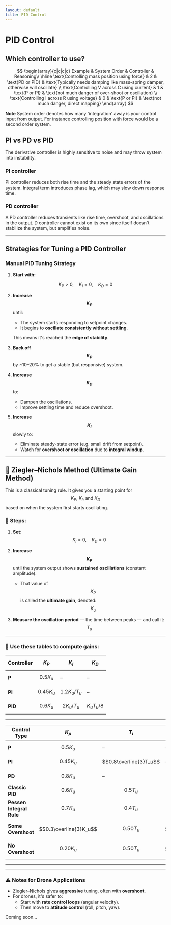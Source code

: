 ```yaml
---
layout: default
title: PID Control
---
```


# PID Control

## Which controller to use?
$$
\begin{array}{c|c|c|c}
Example & System Order & Controller & Reasoning\\
\hline
\text{Controlling mass position using force} & 2 & \text{PD or PID} & \text{Typically needs damping like mass-spring damper, otherwise will oscillate} \\
\text{Controlling V across C using current} & 1 & \text{P or PI} & \text{not much danger of over-shoot or oscillation}  \\
\text{Controlling I across R using voltage} & 0 & \text{P or PI} & \text{not much danger, direct mapping}
\end{array}
$$

**Note** System order denotes how many 'integration' away is your control input from output. For instance controlling position with force would be a second order system.
## PI vs PD vs PID
The derivative controller is highly sensitive to noise and may throw system into instability.

### PI controller
PI controller reduces both rise time and the steady state errors of the system. Integral term introduces phase lag, which may slow down response time.

### PD controller
A PD controller reduces transients like rise time, overshoot, and oscillations in the output. D controller cannot exist on its own since itself doesn't stabilize the system, but amplifies noise.

---

## Strategies for Tuning a PID Controller

### Manual PID Tuning Strategy

1. **Start with:**

$$
K_P > 0, \quad K_I = 0, \quad K_D = 0
$$

2. **Increase $$ K_P $$** until:
   - The system starts responding to setpoint changes.
   - It begins to **oscillate consistently without settling**.

   This means it's reached the **edge of stability**.

3. **Back off $$ K_P $$** by ~10–20% to get a stable (but responsive) system.

4. **Increase $$ K_D $$** to:
   - Dampen the oscillations.
   - Improve settling time and reduce overshoot.

5. **Increase $$ K_I $$** slowly to:
   - Eliminate steady-state error (e.g. small drift from setpoint).
   - Watch for **overshoot or oscillation** due to **integral windup**.

---

## 🧪 Ziegler–Nichols Method (Ultimate Gain Method)

This is a classical tuning rule. It gives you a starting point for 
$$
K_P,\ K_I,\ \text{and}\ K_D
$$
based on when the system first starts oscillating.

### 🔧 Steps:

1. **Set:**
$$
K_I = 0,\quad K_D = 0
$$

2. **Increase $$ K_P $$** until the system output shows **sustained oscillations** (constant amplitude).

   - That value of $$ K_P $$ is called the **ultimate gain**, denoted:
$$
K_u
$$

3. **Measure the oscillation period** — the time between peaks — and call it:
$$
T_u
$$

---

### 📐 Use these tables to compute gains:

| Controller | $$ K_P $$         | $$ K_I $$                  | $$ K_D $$             |
|------------|-------------------|----------------------------|-----------------------|
| **P**      | $$ 0.5K_u $$      | –                          | –                     |
| **PI**     | $$ 0.45K_u $$     | $$ 1.2K_u / T_u $$         | –                     |
| **PID**    | $$ 0.6K_u $$      | $$ 2K_u / T_u $$           | $$ K_u T_u / 8 $$     |

---

| Control Type           | $$K_p$$        | $$T_i$$            | $$T_d$$            | $$K_i$$                 | $$K_d$$                 |
|------------------------|----------------|---------------------|---------------------|--------------------------|--------------------------|
| **P**                  | $$0.5K_u$$     | –                   | –                   | –                        | –                        |
| **PI**                 | $$0.45K_u$$    | $$0.8\overline{3}T_u$$ | –                   | $$0.54K_u / T_u$$        | –                        |
| **PD**                 | $$0.8K_u$$     | –                   | $$0.125T_u$$        | –                        | $$0.10K_u T_u$$          |
| **Classic PID**        | $$0.6K_u$$     | $$0.5T_u$$          | $$0.125T_u$$        | $$1.2K_u / T_u$$         | $$0.075K_u T_u$$         |
| **Pessen Integral Rule** | $$0.7K_u$$   | $$0.4T_u$$          | $$0.15T_u$$         | $$1.75K_u / T_u$$        | $$0.105K_u T_u$$         |
| **Some Overshoot**     | $$0.3\overline{3}K_u$$ | $$0.50T_u$$ | $$0.3\overline{3}T_u$$ | $$0.6\overline{6}K_u / T_u$$ | $$0.1\overline{1}K_u T_u$$ |
| **No Overshoot**       | $$0.20K_u$$    | $$0.50T_u$$         | $$0.3\overline{3}T_u$$ | $$0.40K_u / T_u$$        | $$0.06\overline{6}K_u T_u$$ |

---

---

### ⚠️ Notes for Drone Applications

- Ziegler–Nichols gives **aggressive** tuning, often with **overshoot**.
- For drones, it's safer to:
  - Start with **rate control loops** (angular velocity).
  - Then move to **attitude control** (roll, pitch, yaw).


Coming soon...
